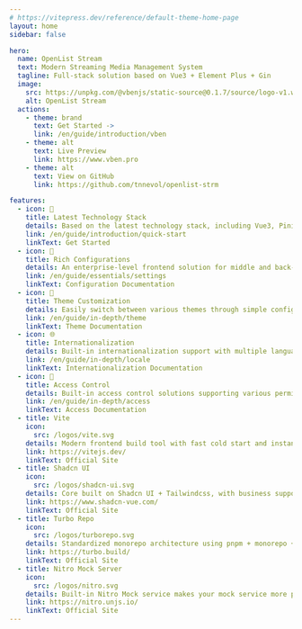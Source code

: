 ```yaml
---
# https://vitepress.dev/reference/default-theme-home-page
layout: home
sidebar: false

hero:
  name: OpenList Stream
  text: Modern Streaming Media Management System
  tagline: Full-stack solution based on Vue3 + Element Plus + Gin
  image:
    src: https://unpkg.com/@vbenjs/static-source@0.1.7/source/logo-v1.webp
    alt: OpenList Stream
  actions:
    - theme: brand
      text: Get Started ->
      link: /en/guide/introduction/vben
    - theme: alt
      text: Live Preview
      link: https://www.vben.pro
    - theme: alt
      text: View on GitHub
      link: https://github.com/tnnevol/openlist-strm

features:
  - icon: 🚀
    title: Latest Technology Stack
    details: Based on the latest technology stack, including Vue3, Pinia, Vue Router, TypeScript, etc.
    link: /en/guide/introduction/quick-start
    linkText: Get Started
  - icon: 🦄
    title: Rich Configurations
    details: An enterprise-level frontend solution for middle and back-end systems, offering a wealth of components, templates, and various preference settings.
    link: /en/guide/essentials/settings
    linkText: Configuration Documentation
  - icon: 🎨
    title: Theme Customization
    details: Easily switch between various themes through simple configurations, catering to personalized needs.
    link: /en/guide/in-depth/theme
    linkText: Theme Documentation
  - icon: 🌐
    title: Internationalization
    details: Built-in internationalization support with multiple languages to meet global needs.
    link: /en/guide/in-depth/locale
    linkText: Internationalization Documentation
  - icon: 🔐
    title: Access Control
    details: Built-in access control solutions supporting various permission management methods to meet different access requirements.
    link: /en/guide/in-depth/access
    linkText: Access Documentation
  - title: Vite
    icon:
      src: /logos/vite.svg
    details: Modern frontend build tool with fast cold start and instant hot updates.
    link: https://vitejs.dev/
    linkText: Official Site
  - title: Shadcn UI
    icon:
      src: /logos/shadcn-ui.svg
    details: Core built on Shadcn UI + Tailwindcss, with business support for any UI framework.
    link: https://www.shadcn-vue.com/
    linkText: Official Site
  - title: Turbo Repo
    icon:
      src: /logos/turborepo.svg
    details: Standardized monorepo architecture using pnpm + monorepo + turbo for enterprise-level development standards.
    link: https://turbo.build/
    linkText: Official Site
  - title: Nitro Mock Server
    icon:
      src: /logos/nitro.svg
    details: Built-in Nitro Mock service makes your mock service more powerful.
    link: https://nitro.unjs.io/
    linkText: Official Site
---
```

